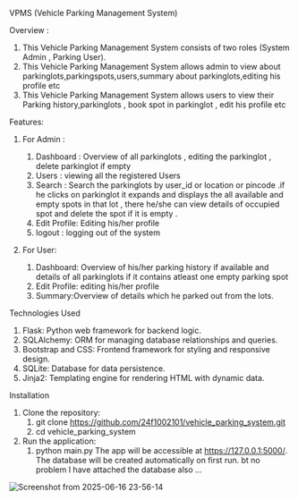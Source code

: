 VPMS (Vehicle Parking Management System) 

Overview :
1. This Vehicle Parking Management System consists of two roles (System Admin , Parking User).
2. This Vehicle Parking Management System allows admin to view about parkinglots,parkingspots,users,summary about parkinglots,editing his profile etc
3. This Vehicle Parking Management System allows users to view their Parking history,parkinglots , book spot in parkinglot , edit his profile etc

Features:
1. For Admin :
    1. Dashboard : Overview of all parkinglots , editing the parkinglot , delete parkinglot if empty
    2. Users : viewing all the registered Users
    3. Search : Search the parkinglots by user_id or location or pincode .if he clicks on parkinglot it expands and displays the all available and empty spots in that lot , there he/she can view details of occupied spot and delete the spot if it is empty .
    4. Edit Profile: Editing his/her profile
    5. logout : logging out of the system 

2. For User:
    1. Dashboard: Overview of his/her parking history if available and details of all parkinglots if it contains atleast one empty parking spot
    2. Edit Profile: editing his/her profile
    3. Summary:Overview of details which he parked out from the lots.

Technologies Used
1. Flask: Python web framework for backend logic.
2. SQLAlchemy: ORM for managing database relationships and queries.
3. Bootstrap and CSS: Frontend framework for styling and responsive design.
4. SQLite: Database for data persistence.
5. Jinja2: Templating engine for rendering HTML with dynamic data.

Installation
1. Clone the repository:
    1. git clone https://github.com/24f1002101/vehicle_parking_system.git
    2. cd vehicle_parking_system
2. Run the application:
    1. python main.py
The app will be accessible at https://127.0.0.1:5000/. The database will be created automatically on first run. bt no problem I have attached the database also ...

![Screenshot from 2025-06-16 23-56-14](https://github.com/user-attachments/assets/7b25dec3-7ae0-4f6e-a37d-43150b4ca167)
